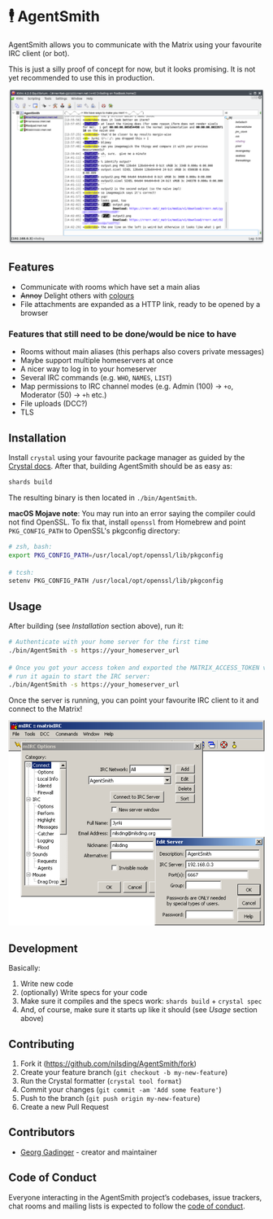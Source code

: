 # 🕴 AgentSmith

AgentSmith allows you to communicate with the Matrix using your favourite IRC
client (or bot).

This is just a silly proof of concept for now, but it looks promising.  It is
not yet recommended to use this in production.

<p align="center">
  <img src="https://github.com/nilsding/AgentSmith/blob/master/misc/img/kvirc_channel.png?raw=true" alt="Screenshot of KVIrc displaying a conversation within a Matrix room" />
</p>

## Features

- Communicate with rooms which have set a main alias
- ~~Annoy~~ Delight others with [colours][mirc_colours]
- File attachments are expanded as a HTTP link, ready to be opened by a browser

### Features that still need to be done/would be nice to have

- Rooms without main aliases (this perhaps also covers private messages)
- Maybe support multiple homeservers at once
- A nicer way to log in to your homeserver
- Several IRC commands (e.g. `WHO`, `NAMES`, `LIST`)
- Map permissions to IRC channel modes (e.g. Admin (100) -> `+o`, Moderator (50)
  -> `+h` etc.)
- File uploads (DCC?)
- TLS

## Installation

Install `crystal` using your favourite package manager as guided by the [Crystal
docs][crystal_install].  After that, building AgentSmith should be as easy as:

```sh
shards build
```

The resulting binary is then located in `./bin/AgentSmith`.

**macOS Mojave note**: You may run into an error saying the compiler could not
find OpenSSL.  To fix that, install `openssl` from Homebrew and point
`PKG_CONFIG_PATH` to OpenSSL's pkgconfig directory:

```sh
# zsh, bash:
export PKG_CONFIG_PATH=/usr/local/opt/openssl/lib/pkgconfig

# tcsh:
setenv PKG_CONFIG_PATH /usr/local/opt/openssl/lib/pkgconfig
```

## Usage

After building (see _Installation_ section above), run it:

```sh
# Authenticate with your home server for the first time
./bin/AgentSmith -s https://your_homeserver_url

# Once you got your access token and exported the MATRIX_ACCESS_TOKEN variable,
# run it again to start the IRC server:
./bin/AgentSmith -s https://your_homeserver_url
```

Once the server is running, you can point your favourite IRC client to it and
connect to the Matrix!

<p align="center">
  <img src="https://github.com/nilsding/AgentSmith/blob/master/misc/img/mirc_connect.png?raw=true" alt="mIRC server options" />
</p>

## Development

Basically:

1. Write new code
2. (optionally) Write specs for your code
3. Make sure it compiles and the specs work: `shards build` + `crystal spec`
4. And, of course, make sure it starts up like it should (see _Usage_ section
   above)

## Contributing

1. Fork it (<https://github.com/nilsding/AgentSmith/fork>)
2. Create your feature branch (`git checkout -b my-new-feature`)
3. Run the Crystal formatter (`crystal tool format`)
4. Commit your changes (`git commit -am 'Add some feature'`)
5. Push to the branch (`git push origin my-new-feature`)
6. Create a new Pull Request

## Contributors

- [Georg Gadinger](https://github.com/nilsding) - creator and maintainer

## Code of Conduct

Everyone interacting in the AgentSmith project’s codebases, issue trackers, chat
rooms and mailing lists is expected to follow the [code of conduct].

[mirc_colours]: https://twitter.com/nilsding/status/1068661362845511680
[crystal_install]: https://crystal-lang.org/docs/installation
[code of conduct]: https://github.com/nilsding/AgentSmith/blob/master/CODE_OF_CONDUCT.md
